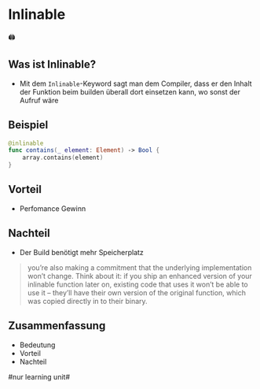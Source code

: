 # Inlinable
🖨️

## Was ist Inlinable?
- Mit dem `Inlinable`-Keyword sagt man dem Compiler, dass er den Inhalt der Funktion beim builden überall dort einsetzen kann, wo sonst der Aufruf wäre

## Beispiel

```swift
@inlinable
func contains(_ element: Element) -> Bool {
    array.contains(element)
}
```

## Vorteil
- Perfomance Gewinn

## Nachteil
- Der Build benötigt mehr Speicherplatz

> you’re also making a commitment that the underlying implementation won’t change. Think about it: if you ship an enhanced version of your inlinable function later on, existing code that uses it won’t be able to use it – they’ll have their own version of the original function, which was copied directly in to their binary.

## Zusammenfassung
- Bedeutung
- Vorteil
- Nachteil


#nur learning unit#